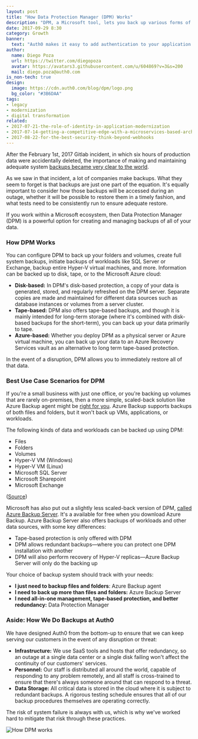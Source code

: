 ```yaml
---
layout: post
title: "How Data Protection Manager (DPM) Works"
description: "DPM, a Microsoft tool, lets you back up various forms of enterprise data in real time."
date: 2017-09-29 8:30
category: Growth
banner:
  text: "Auth0 makes it easy to add authentication to your application."
author:
  name: Diego Poza
  url: https://twitter.com/diegopoza
  avatar: https://avatars3.githubusercontent.com/u/604869?v=3&s=200
  mail: diego.poza@auth0.com
is_non-tech: true
design:
  image: https://cdn.auth0.com/blog/dpm/logo.png
  bg_color: "#3B6DAA"
tags:
- legacy
- modernization
- digital transformation
related:
- 2017-07-21-the-role-of-identity-in-application-modernization
- 2017-07-14-getting-a-competitive-edge-with-a-microservices-based-architecture
- 2017-08-22-for-the-best-security-think-beyond-webhooks
---
```


After the February 1st, 2017 Gitlab incident, in which six hours of production data were accidentally deleted, the importance of making and maintaining adequate system [backups became very clear to the world](https://about.gitlab.com/2017/02/10/postmortem-of-database-outage-of-january-31/).

As we saw in that incident, a lot of companies make backups. What they seem to forget is that backups are just one part of the equation. It's equally important to consider how those backups will be accessed during an outage, whether it will be possible to restore them in a timely fashion, and what tests need to be consistently run to ensure adequate restore.

If you work within a Microsoft ecosystem, then Data Protection Manager (DPM) is a powerful option for creating and managing backups of all of your data.

### How DPM Works

You can configure DPM to back up your folders and volumes, create full system backups, initiate backups of workloads like SQL Server or Exchange, backup entire Hyper-V virtual machines, and more. Information can be backed up to disk, tape, or to the Microsoft Azure cloud:

- **Disk-based:** In DPM's disk-based protection, a copy of your data is generated, stored, and regularly refreshed on the DPM server. Separate copies are made and maintained for different data sources such as database instances or volumes from a server cluster.
- **Tape-based:** DPM also offers tape-based backups, and though it is mainly intended for long-term storage (where it's combined with disk-based backups for the short-term), you can back up your data primarily to tape.
- **Azure-based:** Whether you deploy DPM as a physical server or Azure virtual machine, you can back up your data to an Azure Recovery Services vault as an alternative to long term tape-based protection.

In the event of a disruption, DPM allows you to immediately restore all of that data.

### Best Use Case Scenarios for DPM

If you're a small business with just one office, or you're backing up volumes that are rarely on-premises, then a more simple, scaled-back solution like Azure Backup agent might be [right for you](https://docs.microsoft.com/en-us/azure/backup/backup-introduction-to-azure-backup). Azure Backup supports backups of both files and folders, but it won't back up VMs, applications, or workloads.

The following kinds of data and workloads can be backed up using DPM:

- Files
- Folders
- Volumes
- Hyper-V VM (Windows)
- Hyper-V VM (Linux)
- Microsoft SQL Server
- Microsoft Sharepoint
- Microsoft Exchange

([Source](https://docs.microsoft.com/en-us/azure/backup/backup-introduction-to-azure-backup))


Microsoft has also put out a slightly less scaled-back version of DPM, [called Azure Backup Server](https://4sysops.com/archives/microsoft-azure-backup-server-mabs-vs-data-protection-manager-dpm/). It's a available for free when you download Azure Backup. Azure Backup Server also offers backups of workloads and other data sources, with some key differences:

- Tape-based protection is only offered with DPM
- DPM allows redundant backups—where you can protect one DPM installation with another
- DPM will also perform recovery of Hyper-V replicas—Azure Backup Server will only do the backing up

Your choice of backup system should track with your needs:

- **I just need to backup files and folders**: Azure Backup agent
- **I need to back up more than files and folders:** Azure Backup Server
- **I need all-in-one management, tape-based protection, and better redundancy:** Data Protection Manager

### Aside: How We Do Backups at Auth0

We have designed Auth0 from the bottom-up to ensure that we can keep serving our customers in the event of any disruption or threat:

- **Infrastructure:** We use SaaS tools and hosts that offer redundancy, so an outage at a single data center or a single disk failing won't affect the continuity of our customers' services.
- **Personnel:** Our staff is distributed all around the world, capable of responding to any problem remotely, and all staff is cross-trained to ensure that there's always someone around that can respond to a threat.
- **Data Storage:** All critical data is stored in the cloud where it is subject to redundant backups. A rigorous testing schedule ensures that all of our backup procedures themselves are operating correctly.

The risk of system failure is always with us, which is why we've worked hard to mitigate that risk through these practices.

![How DPM works](https://cdn.auth0.com/blog/dpm/auth0.png)
